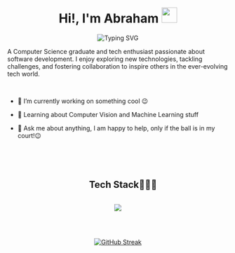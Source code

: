 
<h1 align="center">Hi!,  I'm Abraham <img src=
"https://media.giphy.com/media/hvRJCLFzcasrR4ia7z/giphy.gif" width="35"></h1>


<div align="center" style="border: px solid #000000;>

[![Typing SVG](https://readme-typing-svg.herokuapp.com?font=Robot-Bold&size=30&color=&center=true&vCenter=true&width=900&height=110&lines=Computer+Science+Graduate;ML+Enthusiast;Web+Designer;web+developer)](https://git.io/typing-svg)
</div>



 A Computer Science graduate and tech enthusiast passionate about software development. I enjoy exploring new technologies, tackling challenges, and fostering collaboration to inspire others in the ever-evolving tech world. 

<br>

  
-  🔭 I’m currently working on something cool 😉

- 🌱 Learning about Computer Vision and Machine Learning stuff


- 💬 Ask me about anything, I am happy to help, only if the ball is in my court!😉


<br>

<br>



<div id="user-content-toc">
  <ul align="center">
    <summary><h2 style="display: inline-block">Tech Stack👨🏻‍💻</h2></summary>
  </ul>
</div>
<!--tech stack icons-->
<p align="center">
  <a href="https://skillicons.dev">
    <img src="https://skillicons.dev/icons?i=git,cpp,java,js,html,css,docker,postgres,prisma,dynamodb,express,figma,firebase,redis,github,linux,md,mongodb,mysql,nextjs,nodejs,postman,py,react,tailwind,ts,vscode,kubernetes&perline=14" />
  </a>
</p>


<br><br>





<p align="center">
  <a href="https://git.io/streak-stats">
    <img src="https://streak-stats.demolab.com/?user=abrahamwari" alt="GitHub Streak"/>
  </a>
</p>

